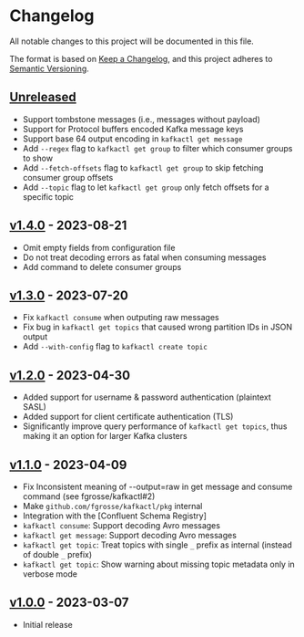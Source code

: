 # Changelog
All notable changes to this project will be documented in this file.

The format is based on [Keep a Changelog](https://keepachangelog.com/en/1.0.0/),
and this project adheres to [Semantic Versioning](https://semver.org/spec/v2.0.0.html).

## [Unreleased]
- Support tombstone messages (i.e., messages without payload)
- Support for Protocol buffers encoded Kafka message keys
- Support base 64 output encoding in `kafkactl get message`
- Add `--regex` flag to `kafkactl get group` to filter which consumer groups to show
- Add `--fetch-offsets` flag to `kafkactl get group` to skip fetching consumer group offsets
- Add `--topic` flag to let `kafkactl get group` only fetch offsets for a specific topic

## [v1.4.0] - 2023-08-21
- Omit empty fields from configuration file
- Do not treat decoding errors as fatal when consuming messages
- Add command to delete consumer groups

## [v1.3.0] - 2023-07-20
- Fix `kafkactl consume` when outputing raw messages
- Fix bug in `kafkactl get topics` that caused wrong partition IDs in JSON output
- Add `--with-config` flag to `kafkactl create topic`

## [v1.2.0] - 2023-04-30
- Added support for username & password authentication (plaintext SASL)
- Added support for client certificate authentication (TLS)
- Significantly improve query performance of `kafkactl get topics`, thus making it an option for larger Kafka clusters

## [v1.1.0] - 2023-04-09
- Fix Inconsistent meaning of --output=raw in get message and consume command (see fgrosse/kafkactl#2)
- Make `github.com/fgrosse/kafkactl/pkg` internal
- Integration with the [Confluent Schema Registry]
- `kafkactl consume`: Support decoding Avro messages
- `kafkactl get message`: Support decoding Avro messages
- `kafkactl get topic`: Treat topics with single `_` prefix as internal (instead of double `_` prefix)
- `kafkactl get topic`: Show warning about missing topic metadata only in verbose mode

## [v1.0.0] - 2023-03-07
- Initial release

[Unreleased]: https://github.com/fgrosse/kafkactl/compare/v1.4.0...HEAD
[v1.4.0]: https://github.com/fgrosse/kafkactl/compare/v1.3.0...v1.4.0
[v1.3.0]: https://github.com/fgrosse/kafkactl/compare/v1.2.0...v1.3.0
[v1.2.0]: https://github.com/fgrosse/kafkactl/compare/v1.1.0...v1.2.0
[v1.1.0]: https://github.com/fgrosse/kafkactl/compare/v1.0.0...v1.1.0
[v1.0.0]: https://github.com/fgrosse/kafkactl/releases/tag/v1.0.0

[schema-registry]: https://docs.confluent.io/platform/current/schema-registry/index.html
